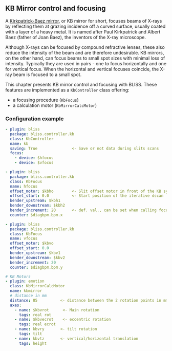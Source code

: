 ## KB Mirror control and focusing


A [Kirkpatrick-Baez mirror](https://en.wikipedia.org/wiki/Kirkpatrick-Baez_mirror),
or KB mirror for short, focuses beams of X-rays by reflecting them at grazing
incidence off a curved surface, usually coated with a layer of a heavy metal. It
is named after Paul Kirkpatrick and Albert Baez (father of Joan Baez), the
inventors of the X-ray microscope.

Although X-rays can be focused by compound refractive lenses, these also reduce
the intensity of the beam and are therefore undesirable. KB mirrors, on the
other hand, can focus beams to small spot sizes with minimal loss of
intensity. Typically they are used in pairs - one to focus horizontally and one
for vertical focus. When the horizontal and vertical focuses coincide, the X-ray
beam is focused to a small spot.


This chapter presents KB mirror control and focusing with BLISS.
These features are implemented as a `KbController` class offering:

* a focusing procedure (`KbFocus`)
* a calculation motor (`KbMirrorCalcMotor`)

### Configuration example


```yaml
- plugin: bliss
  package: bliss.controller.kb
  class: KbController
  name: kb
  saving: True               <- Save or not data during slits scans
  focus:
    - device: $hfocus
    - device: $vfocus

- plugin: bliss
  package: bliss.controller.kb
  class: KbFocus
  name: hfocus
  offset_motor: $kbho        <- Slit offset motor in front of the KB system
  offset_start: 0.0          <- Start position of the iterative dscan
  bender_upstream: $kbh1
  bender_downstream: $kbh2
  bender_increment: 20       <- def. val., can be set when calling focus
  counter: $diagbpm.bpm.x

- plugin: bliss
  package: bliss.controller.kb
  class: KbFocus
  name: vfocus
  offset_motor: $kbvo
  offset_start: 0.0
  bender_upstream: $kbv1
  bender_downstream: $kbv2
  bender_increment: 20
  counter: $diagbpm.bpm.y

# KB Motors
- plugin: emotion
  class: KbMirrorCalcMotor
  name: kbmirror
  # distance in mm
  distance: 85          <- distance between the 2 rotation points in mm
  axes:
    - name: $kbvrot      <- Main rotation
      tags: real rot
    - name: $kbvecrot    <- eccentric rotation
      tags: real ecrot
    - name: kbvry       <- tilt rotation
      tags: tilt
    - name: kbvtz       <- vertical/horizontal translation
      tags: height

```
